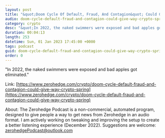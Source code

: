 ```yaml
---
layout: post
title: "&quot;Doom Cycle Of Default, Fraud, And Contagion&quot; Could Give Way To Crypto Spring"
audio: doom-cycle-default-fraud-and-contagion-could-give-way-crypto-spring-0
category: crypto
desc: "&quot;In 2022, the naked swimmers were exposed and bad apples got eliminated.&quot;"
duration: 00:04:13
length: 253
datetime: Sun, 01 Jan 2023 17:45:00 +0000
tags: podcast
guid: doom-cycle-default-fraud-and-contagion-could-give-way-crypto-spring-0
order: 0
---
```

&quot;In 2022, the naked swimmers were exposed and bad apples got eliminated.&quot;

Link: [https://www.zerohedge.com/crypto/doom-cycle-default-fraud-and-contagion-could-give-way-crypto-spring](https://www.zerohedge.com/crypto/doom-cycle-default-fraud-and-contagion-could-give-way-crypto-spring)

About: The Zerohedge Podcast is a non-commercial, automated program, designed to give people a way to get news from Zerohedge in an audio format.  I am actively working on tweaking and improving the setup to create a better listening experience (December 2022).  Suggestions are welcome: [zerohedgePodcast@outlook.com](mailto:zerohedgePodcast@outlook.com)